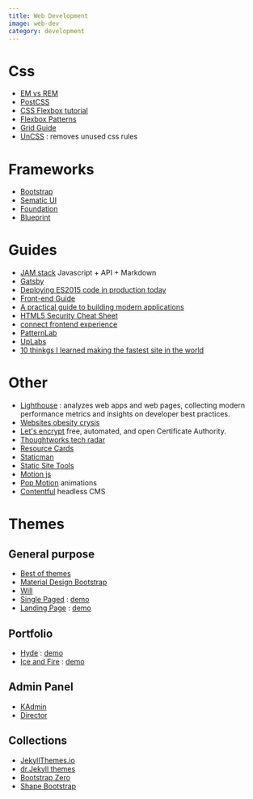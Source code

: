 ```yaml
---
title: Web Development
image: web-dev
category: development
---
```

# Css
- [EM vs REM](http://zellwk.com/blog/rem-vs-em/)
- [PostCSS](http://postcss.parts/)
- [CSS Flexbox tutorial](https://scotch.io/tutorials/a-visual-guide-to-css3-flexbox-properties)
- [Flexbox Patterns](http://www.flexboxpatterns.com/home)
- [Grid Guide](https://css-tricks.com/snippets/css/complete-guide-grid/)
- [UnCSS](https://github.com/giakki/uncss) : removes unused css rules

# Frameworks
- [Bootstrap](http://getbootstrap.com/)
- [Sematic UI](http://semantic-ui.com/)
- [Foundation](http://foundation.zurb.com/)
- [Blueprint](http://blueprintjs.com/)

# Guides
- [JAM stack](https://jamstack.org/) Javascript + API + Markdown
- [Gatsby](https://www.gatsbyjs.org/)
- [Deploying ES2015 code in production today](https://philipwalton.com/articles/deploying-es2015-code-in-production-today/)
- [Front-end Guide](https://github.com/grab/front-end-guide)
- [A practical guide to building modern applications](https://formidable.com/open-source/playbook/)
- [HTML5 Security Cheat Sheet](https://www.owasp.org/index.php/HTML5_Security_Cheat_Sheet)
- [connect frontend experience](https://stripe.com/blog/connect-front-end-experience)
- [PatternLab](http://patternlab.io/)
- [UpLabs](http://www.uplabs.com/)
- [10 thinkgs I learned making the fastest site in the world](https://hackernoon.com/10-things-i-learned-making-the-fastest-site-in-the-world-18a0e1cdf4a7#.3n18ttwn8)

# Other
- [Lighthouse](https://github.com/GoogleChrome/lighthouse) : analyzes web apps and web pages, collecting modern performance metrics and insights on developer best practices.
- [Websites obesity crysis](http://idlewords.com/talks/website_obesity.htm)
- [Let's encrypt](https://letsencrypt.org/) free, automated, and open Certificate Authority.
- [Thoughtworks tech radar](https://www.thoughtworks.com/radar)
- [Resource Cards](https://resourcecards.com/)
- [Staticman](https://staticman.net/)
- [Static Site Tools](http://cloudcannon.com/tips/2014/12/12/the-ultimate-list-of-services-for-static-websites.html)
- [Motion js](https://github.com/legomushroom/mojs)
- [Pop Motion](https://popmotion.io/) animations
- [Contentful](https://www.contentful.com/) headless CMS

# Themes

## General purpose
- [Best of themes](https://www.bestofthemes.com/)
- [Material Design Bootstrap](http://mdbootstrap.com/)
- [Will](http://jekyllthemes.io/theme/40167614/will-jekyll-template)
- [Single Paged](https://github.com/t413/SinglePaged/) : [demo](http://t413.com/SinglePaged/)
- [Landing Page](http://jekyllthemes.io/theme/24792726/landing-page-theme) : [demo](http://shaneweng.com/landing-page-theme/)

## Portfolio
- [Hyde](https://github.com/poole/hyde) : [demo](http://hyde.getpoole.com/)
- [Ice and Fire](https://github.com/SpaceG/iceandfire) : [demo](http://lucasgatsas.ch/)

## Admin Panel
- [KAdmin](https://shapebootstrap.net/item/1524954-kadmin-free-responsive-admin-dashboard-template)
- [Director](http://www.bootstrapzero.com/bootstrap-template/director-responsive-admin)

## Collections
- [JekyllThemes.io](http://jekyllthemes.io/)
- [dr.Jekyll themes](https://drjekyllthemes.github.io/)
- [Bootstrap Zero](http://www.bootstrapzero.com/)
- [Shape Bootstrap](https://shapebootstrap.net/)

